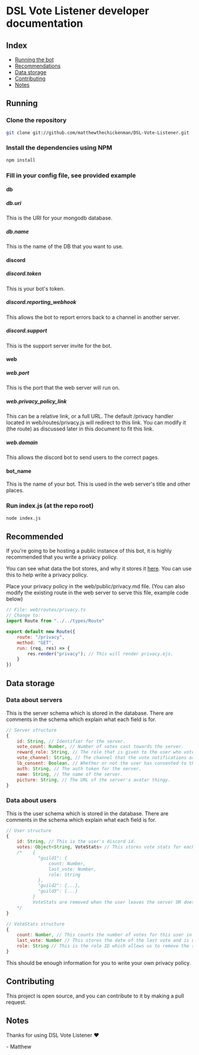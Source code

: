# DSL Vote Listener developer documentation
## Index
- [Running the bot](#running)
- [Recommendations](#recommended)
- [Data storage](#data-storage)
- [Contributing](#contributing)
- [Notes](#notes)

## Running
### Clone the repository
```bash
git clone git://github.com/matthewthechickenman/DSL-Vote-Listener.git
```
### Install the dependencies using NPM
```bash
npm install
```
### Fill in your config file, see provided example
#### db
##### db.uri
This is the URI for your mongodb database.
##### db.name
This is the name of the DB that you want to use.
#### discord
##### discord.token
This is your bot's token.
##### discord.reporting_webhook
This allows the bot to report errors back to a channel in another server.
##### discord.support
This is the support server invite for the bot.
#### web
##### web.port
This is the port that the web server will run on.
##### web.privacy_policy_link
This can be a relative link, or a full URL. The default /privacy handler located in web/routes/privacy.js will redirect to this link. You can modify it (the route) as discussed later in this document to fit this link.
##### web.domain
This allows the discord bot to send users to the correct pages.
#### bot_name
This is the name of your bot. This is used in the web server's title and other places.
### Run index.js (at the repo root)
```bash
node index.js
```

## Recommended
If you're going to be hosting a public instance of this bot, it is highly recommended that you write a privacy policy.

You can see what data the bot stores, and why it stores it [here](#data-storage). You can use this to help write a privacy policy.

Place your privacy policy in the web/public/privacy.md file. (You can also modify the existing route in the web server to serve this file, example code below)

```js
// File: web/routes/privacy.ts
// Change to:
import Route from "../../types/Route"

export default new Route({
    route: "/privacy",
    method: "GET",
    run: (req, res) => {
        res.render("privacy"); // This will render privacy.ejs.
    }
})
```

## Data storage
### Data about servers
This is the server schema which is stored in the database. There are comments in the schema which explain what each field is for.
```js
// Server structure
{
    id: String, // Identifier for the server.
    vote_count: Number, // Number of votes cast towards the server.
    reward_role: String, // The role that is given to the user who voted.
    vote_channel: String, // The channel that the vote notifications are sent to
    lb_consent: Boolean, // Whether or not the user has consented to the leaderboard.
    auth: String, // The auth token for the server.
    name: String, // The name of the server.
    picture: String, // The URL of the server's avatar thingy.
}
```

### Data about users
This is the user schema which is stored in the database. There are comments in the schema which explain what each field is for.
```js
// User structure
{
    id: String, // This is the user's discord id.
    votes: Object<String, VoteStats> // This stores vote stats for each server the user has voted in. Something a little bit like this: 
    /*    {
            "guild1": {
                count: Number,
                last_vote: Number,
                role: String
            },
            "guild2": {...},
            "guild3": {...}
          }
          VoteStats are removed when the user leaves the server OR doesn't vote for 6 months.
    */
}
```
```js
// VoteStats structure
{
    count: Number, // This counts the number of votes for this user in this server.
    last_vote: Number // This stores the date of the last vote and is used to assist removing roles after 12 hours.
    role: String // This is the role ID which allows us to remove the same role after 12 hours regardless of config changes.
}
```
This should be enough information for you to write your own privacy policy.

## Contributing
This project is open source, and you can contribute to it by making a pull request.

## Notes
Thanks for using DSL Vote Listener ❤️

\- Matthew